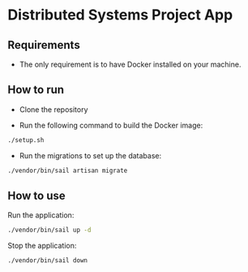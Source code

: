 # Distributed Systems Project App

## Requirements

- The only requirement is to have Docker installed on your machine.

## How to run

- Clone the repository

- Run the following command to build the Docker image:

```bash
./setup.sh
```

- Run the migrations to set up the database:

```bash
./vendor/bin/sail artisan migrate
```

## How to use

Run the application:

```bash
./vendor/bin/sail up -d
```

Stop the application:

```bash
./vendor/bin/sail down
```

